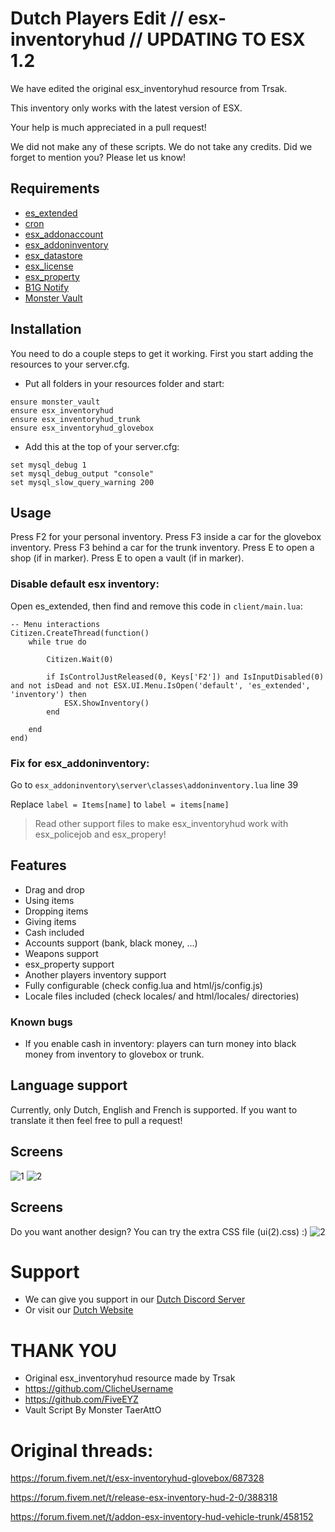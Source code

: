 
# Dutch Players Edit // esx-inventoryhud // UPDATING TO ESX 1.2

We have edited the original esx_inventoryhud resource from Trsak.

This inventory only works with the latest version of ESX.

Your help is much appreciated in a pull request!

We did not make any of these scripts. We do not take any credits. Did we forget to mention you? Please let us know!

## Requirements
- [es_extended](https://github.com/ESX-Org/es_extended)
- [cron](https://github.com/ESX-Org/cron)
- [esx_addonaccount](https://github.com/ESX-Org/esx_addonaccount)
- [esx_addoninventory](https://github.com/ESX-Org/esx_addoninventory)
- [esx_datastore](https://github.com/ESX-Org/esx_datastore)
- [esx_license](https://github.com/ESX-Org/esx_license/)
- [esx_property](https://github.com/ESX-Org/esx_property)
- [B1G Notify](https://forum.cfx.re/t/release-esx-b1g-notify-system-full-costumizable/)
- [Monster Vault](https://github.com/MonsterTaerAttO/monster_vault)

## Installation
You need to do a couple steps to get it working.
First you start adding the resources to your server.cfg.

- Put all folders in your resources folder and start:
```
ensure monster_vault
ensure esx_inventoryhud
ensure esx_inventoryhud_trunk
ensure esx_inventoryhud_glovebox
```

- Add this at the top of your server.cfg:
```
set mysql_debug 1
set mysql_debug_output "console"
set mysql_slow_query_warning 200
```

## Usage
Press F2 for your personal inventory.
Press F3 inside a car for the glovebox inventory.
Press F3 behind a car for the trunk inventory.
Press E to open a shop (if in marker).
Press E to open a vault (if in marker).

### Disable default esx inventory:

Open es_extended, then find and remove this code in `client/main.lua`:
```
-- Menu interactions
Citizen.CreateThread(function()
	while true do

		Citizen.Wait(0)

		if IsControlJustReleased(0, Keys['F2']) and IsInputDisabled(0) and not isDead and not ESX.UI.Menu.IsOpen('default', 'es_extended', 'inventory') then
			ESX.ShowInventory()
		end

	end
end)
```

### Fix for esx_addoninventory:

Go to `esx_addoninventory\server\classes\addoninventory.lua` line 39

Replace `label = Items[name]` to `label = items[name]`
    
> Read other support files to make esx_inventoryhud work with esx_policejob and esx_propery!


## Features
- Drag and drop
- Using items
- Dropping items
- Giving items
- Cash included
- Accounts support (bank, black money, ...)
- Weapons support
- esx_property support
- Another players inventory support
- Fully configurable (check config.lua and html/js/config.js)
- Locale files included (check locales/ and html/locales/ directories)

### Known bugs
- If you enable cash in inventory: players can turn money into black money from inventory to glovebox or trunk.

## Language support
Currently, only Dutch, English and French is supported. If you want to translate it then feel free to pull a request!

## Screens
![1](https://raw.githubusercontent.com/dutchplayers/esx-inventoryhud/master/esx_inventoryhud.PNG)
![2](https://raw.githubusercontent.com/dutchplayers/esx-inventoryhud/master/esx_inventoryhud_trunk.PNG)
    

## Screens
Do you want another design? You can try the extra CSS file (ui(2).css) :)
![2](https://raw.githubusercontent.com/dutchplayers/esx-inventoryhud/master/ui(2).PNG)

# Support
- We can give you support in our [Dutch Discord Server](https://www.dutch-players.nl/go/discord/)
- Or visit our [Dutch Website](https://www.dutch-players.nl/)

# THANK YOU
- Original esx_inventoryhud resource made by Trsak
- https://github.com/ClicheUsername
- https://github.com/FiveEYZ
- Vault Script By Monster TaerAttO

# Original threads: 
https://forum.fivem.net/t/esx-inventoryhud-glovebox/687328

https://forum.fivem.net/t/release-esx-inventory-hud-2-0/388318

https://forum.fivem.net/t/addon-esx-inventory-hud-vehicle-trunk/458152
